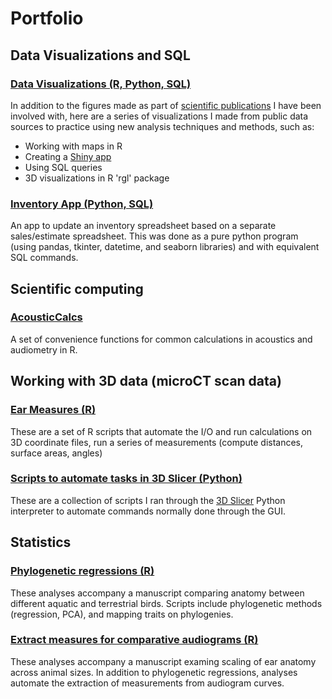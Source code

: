 # Portfolio

## Data Visualizations and SQL
### [Data Visualizations (R, Python, SQL)](https://github.com/jzeyl/Data-visualizations)
In addition to the figures made as part of [scientific publications](https://scholar.google.com/citations?user=zJmtjBYAAAAJ&hl=en) I have been involved with, here are a series of visualizations I made from public data sources to practice using new analysis techniques and methods, such as:  
  * Working with maps in R    
  * Creating a [Shiny app](https://jeff-zeyl.shinyapps.io/shiny_rent_app/?_ga=2.107511364.7932263.1627397886-968041279.1627397886)  
  * Using SQL queries
  * 3D visualizations in R 'rgl' package
  
 ### [Inventory App (Python, SQL)](https://github.com/jzeyl/Inventory-app)
 An app to update an inventory spreadsheet based on a separate sales/estimate spreadsheet. This was done as a pure python program (using pandas, tkinter, datetime, and seaborn libraries) and with equivalent SQL commands.

## Scientific computing
### [AcousticCalcs](https://github.com/jzeyl/AcousticCalcs)
A set of convenience functions for common calculations in acoustics and audiometry in R.

## Working with 3D data (microCT scan data)
### [Ear Measures (R)](https://github.com/jzeyl/Ear-Measures)
These are a set of R scripts that automate the I/O and run calculations on 3D coordinate files, run a series of measurements (compute distances, surface areas, angles)
### [Scripts to automate tasks in 3D Slicer (Python)](https://github.com/jzeyl/3D-Slicer-Scripts)
These are a collection of scripts I ran through the [3D Slicer](https://www.slicer.org/) Python interpreter to automate commands normally done through the GUI. 

## Statistics
### [Phylogenetic regressions (R)](https://github.com/jzeyl/A-T-Statistics)  
These analyses accompany a manuscript comparing anatomy between different aquatic and terrestrial birds. Scripts include phylogenetic methods (regression, PCA), and mapping traits on phylogenies.
### [Extract measures for comparative audiograms (R)](https://github.com/jzeyl/Scaling_2021)
These analyses accompany a manuscript examing scaling of ear anatomy across animal sizes. In addition to phylogenetic regressions, analyses automate the extraction of measurements from audiogram curves.
